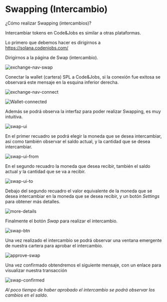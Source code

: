 # Swapping (Intercambio)
 
¿Cómo realizar Swapping (intercambios)?
 
Intercambiar tokens en Code&Jobs es similar a otras plataformas.
 
Lo primero que debemos hacer es dirigirnos a https://solana.codenjobs.com/
 
Dirigirnos a la página de Swap (intercambio).

![exchange-nav-swap](https://res.cloudinary.com/codenjobs/image/upload/v1660858988/user/file/rymiul8dlrgkne4egvtj.png) 

 
Conectar la wallet (cartera) SPL a Code&Jobs, si la conexión fue exitosa se observará este mensaje en la esquina inferior derecha.


![exchange-nav-connect](https://res.cloudinary.com/codenjobs/image/upload/v1660859013/user/file/xtjaxhnhb2dodstfttys.png)

 
![Wallet-connected](https://res.cloudinary.com/codenjobs/image/upload/v1660859032/user/file/uxalkj15fpv9jz21iw2j.png)

 
Además se podrá observa la interfaz para poder realizar Swapping, es muy intuitiva.

 
![swap-ui](https://res.cloudinary.com/codenjobs/image/upload/v1660859203/user/file/ucxxmiuxjwmpoxtfkjym.png)
 

En el primer recuadro se podrá elegir la moneda que se desea intercambiar, así como también observar el saldo actual, y la cantidad que se desea intercambiar.

![swap-ui-from](https://res.cloudinary.com/codenjobs/image/upload/v1660859261/user/file/brrsdkle3xalzmkloxba.png)

 
En el segundo recuadro la moneda que desea recibir, también el saldo actual y la cantidad que se va a recibir.
 

![swap-ui-to](https://res.cloudinary.com/codenjobs/image/upload/v1660859098/user/file/zx2scolbzny8oqepkzz4.png)


Debajo del segundo recuadro el valor equivalente de la moneda que se desea intercambiar en la moneda que se desea recibir, y un botón *Settings* para obtener más detalles.
 
![more-details](https://res.cloudinary.com/codenjobs/image/upload/v1660859117/user/file/fkigtnwljro4uvxsb58u.png)

 
Finalmente el botón *Swap* para realizar el intercambio.
 
![swap-btn](https://res.cloudinary.com/codenjobs/image/upload/v1660859132/user/file/qsumrdjij8amfkjuchpc.png)

 
Una vez realizado el intercambio se podrá observar una ventana emergente de nuestra cartera para aprobar el intercambio.
 
![approve-swap](https://res.cloudinary.com/codenjobs/image/upload/v1660859152/user/file/vq3wmqzirzhf8ohpufsq.png)


Una vez confirmado obtendremos el siguiente mensaje, con un enlace para visualizar nuestra transacción

![swap-confirmed](https://res.cloudinary.com/codenjobs/image/upload/v1660860752/user/file/aeaftv0x5iqpqcxm53mp.png)
 
 
*Al poco tiempo de haber aprobado el intercambio se podrá observar los cambios en el saldo.*
 